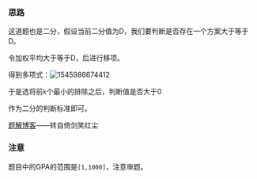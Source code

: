 ### 思路

这道题也是二分，假设当前二分值为D，我们要判断是否存在一个方案大于等于D。

令加权平均大于等于D，后进行移项。

得到多项式：![1545986674412](C:\Users\Lenovo\AppData\Roaming\Typora\typora-user-images\1545986674412.png)

于是选将前`k`个最小的排除之后，判断值是否大于0

作为二分的判断标准即可。

[题解博客](https://blog.csdn.net/qq_36782366/article/details/81544335)——转自倚剑笑红尘

### 注意

题目中的GPA的范围是`[1,1000]`，注意审题。